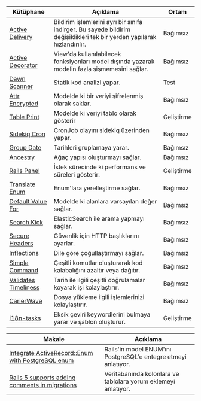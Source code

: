 | Kütüphane | Açıklama | Ortam |
| --------- | -------- | ----- |
| [Active Delivery](https://github.com/palkan/active_delivery) | Bildirim işlemlerini ayrı bir sınıfa indirger. Bu sayede bildirim değişiklikleri tek bir yerden yapılarak hızlandırılır. | Bağımsız |
| [Active Decorator](https://github.com/amatsuda/active_decorator) | View'da kullanılabilecek fonksiyonları model dışında yazarak modelin fazla şişmemesini sağlar. | Bağımsız | 
| [Dawn Scanner](https://github.com/thesp0nge/dawnscanner) | Statik kod analizi yapar. | Test |
| [Attr Encrypted](https://github.com/attr-encrypted/attr_encrypted) | Modelde ki bir veriyi şifrelenmiş olarak saklar. | Bağımsız |
| [Table Print](https://github.com/arches/table_print) | Modelde ki veriyi tablo olarak gösterir | Geliştirme |
| [Sidekiq Cron](https://github.com/ondrejbartas/sidekiq-cron) | CronJob olayını sidekiq üzerinden yapar. | Bağımsız |
| [Group Date](https://github.com/ankane/groupdate) | Tarihleri gruplamaya yarar. | Bağımsız |
| [Ancestry](https://github.com/stefankroes/ancestry) | Ağaç yapısı oluşturmayı sağlar. | Bağımsız |
| [Rails Panel](https://github.com/dejan/rails_panel) | İstek sürecinde ki performans ve süreleri gösterir. | Geliştirme |
| [Translate Enum](https://github.com/shlima/translate_enum) | Enum'lara yerelleştirme sağlar. | Bağımsız |
| [Default Value For](https://github.com/FooBarWidget/default_value_for) | Modelde ki alanlara varsayılan değer sağlar. | Bağımsız |
| [Search Kick](https://github.com/ankane/searchkick) | ElasticSearch ile arama yapmayı sağlar. | Bağımsız |
| [Secure Headers](https://github.com/twitter/secure_headers) | Güvenlik için HTTP başlıklarını ayarlar. | Bağımsız |
| [Inflections](https://github.com/davidcelis/inflections) | Dile göre çoğullaştırmayı sağlar. | Bağımsız |
| [Simple Command](https://github.com/nebulab/simple_command) | Çeşitli komutlar oluşturarak kod kalabalığını azaltır veya dağıtır. | Bağımsız |
| [Validates Timeliness](https://github.com/adzap/validates_timeliness) | Tarih ile ilgili çeşitli doğrulamalar koyarak işi kolaylaştırır. | Bağımsız |
| [CarierWave](https://github.com/carrierwaveuploader/carrierwave) | Dosya yükleme ilgili işlemlerinizi kolaylaştırır. | Bağımsız |
| [i18n-tasks](https://github.com/glebm/i18n-tasks) | Eksik çeviri keywordlerini bulmaya yarar ve şablon oluşturur. | Geliştirme |

| Makale | Açıklama |
| ------ | -------- |
| [Integrate ActiveRecord::Enum with PostgreSQL enum](https://naturaily.com/blog/ruby-on-rails-enum#2-integrate-activerecordenum-with-postgresql-enum) | Rails'in model ENUM'ını PostgreSQL'e entegre etmeyi anlatıyor. |
| [Rails 5 supports adding comments in migrations](https://blog.bigbinary.com/2016/06/21/rails-5-supports-adding-comments-migrations.html) | Veritabanında kolonlara ve tablolara yorum eklemeyi anlatıyor. |
